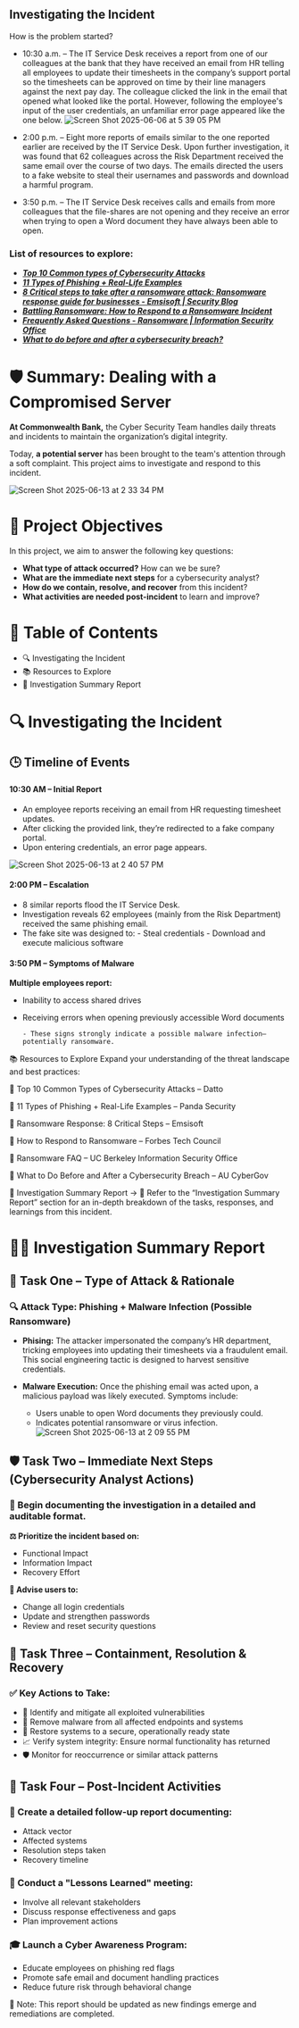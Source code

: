 
## Investigating the Incident 
How is the problem started?
* 10:30 a.m. – The IT Service Desk receives a report from one of our colleagues at the bank that they have received an email from HR telling all employees to update their timesheets in the company’s support portal so the timesheets can be approved on time by their line managers against the next pay day. The colleague clicked the link in the email that opened what looked like the portal. However, following the employee's input of the user credentials, an unfamiliar error page appeared like the one below.
![Screen Shot 2025-06-06 at 5 39 05 PM](https://github.com/user-attachments/assets/d9435f78-86cb-4bd7-8dcc-4ff24c09a5d2)

* 2:00 p.m. – Eight more reports of emails similar to the one reported earlier are received by the IT Service Desk. Upon further investigation, it was found that 62 colleagues across the Risk Department received the same email over the course of two days.  The emails directed the users to a fake website to steal their usernames and passwords and download a harmful program.
* 3:50 p.m. – The IT Service Desk receives calls and emails from more colleagues that the file-shares are not opening and they receive an error when trying to open a Word document they have always been able to open.


### List of resources to explore:
- ***[Top 10 Common types of Cybersecurity Attacks](https://www.datto.com/blog/common-types-of-cyber-security-attacks/)***
- ***[11 Types of Phishing + Real-Life Examples](https://www.pandasecurity.com/en/mediacenter/types-of-phishing/)*** 
- ***[8 Critical steps to take after a ransomware attack: Ransomware response guide for businesses - Emsisoft | Security Blog](https://www.emsisoft.com/en/blog/36921/8-critical-steps-to-take-after-a-ransomware-attack-ransomware-response-guide-for-businesses/)***
- ***[Battling Ransomware: How to Respond to a Ransomware Incident](https://www.forbes.com/councils/forbestechcouncil/2018/12/27/battling-ransomware-how-to-respond-to-a-ransomware-incident/)***
- ***[Frequently Asked Questions - Ransomware | Information Security Office](https://security.berkeley.edu/faq/ransomware/)***
- ***[What to do before and after a cybersecurity breach?](https://www.american.edu/kogod/research/cybergov/upload/what-to-do.pdf)***


# 🛡️ Summary: Dealing with a Compromised Server
**At Commonwealth Bank,** the Cyber Security Team handles daily threats and incidents to maintain the organization’s digital integrity.

Today, **a potential server** has been brought to the team's attention through a soft complaint. This project aims to investigate and respond to this incident.

![Screen Shot 2025-06-13 at 2 33 34 PM](https://github.com/user-attachments/assets/11b4a985-dd20-49eb-8c00-6eaf3ae9d44d)


# 🎯 Project Objectives
In this project, we aim to answer the following key questions:

* **What type of attack occurred?** How can we be sure?
* **What are the immediate next steps** for a cybersecurity analyst?
* **How do we contain, resolve, and recover** from this incident?
* **What activities are needed post-incident** to learn and improve?

# 🧭 Table of Contents
* 🔍 Investigating the Incident
* 📚 Resources to Explore
* 📝 Investigation Summary Report

# 🔍 Investigating the Incident
## 🕒 Timeline of Events
#### 10:30 AM – Initial Report
* An employee reports receiving an email from HR requesting timesheet updates.
* After clicking the provided link, they’re redirected to a fake company portal.
* Upon entering credentials, an error page appears.

![Screen Shot 2025-06-13 at 2 40 57 PM](https://github.com/user-attachments/assets/ac72a0ef-a94e-439f-8f26-03c71da63741)

#### 2:00 PM – Escalation
* 8 similar reports flood the IT Service Desk.
* Investigation reveals 62 employees (mainly from the Risk Department) received the same phishing email.
* The fake site was designed to:
      - Steal credentials
      - Download and execute malicious software

#### 3:50 PM – Symptoms of Malware
**Multiple employees report:**
* Inability to access shared drives
* Receiving errors when opening previously accessible Word documents

      - These signs strongly indicate a possible malware infection—potentially ransomware.

📚 Resources to Explore
Expand your understanding of the threat landscape and best practices:

🔗 Top 10 Common Types of Cybersecurity Attacks – Datto

🔗 11 Types of Phishing + Real-Life Examples – Panda Security

🔗 Ransomware Response: 8 Critical Steps – Emsisoft

🔗 How to Respond to Ransomware – Forbes Tech Council

🔗 Ransomware FAQ – UC Berkeley Information Security Office

🔗 What to Do Before and After a Cybersecurity Breach – AU CyberGov

📝 Investigation Summary Report →
📍 Refer to the “Investigation Summary Report” section for an in-depth breakdown of the tasks, responses, and learnings from this incident.

# 🕵️‍♀️ Investigation Summary Report
## 🧩 Task One – Type of Attack & Rationale
### 🔍 Attack Type: Phishing + Malware Infection (Possible Ransomware)
* **Phising:**
The attacker impersonated the company’s HR department, tricking employees into updating their timesheets via a fraudulent email. This social engineering tactic is designed to harvest sensitive credentials.

* **Malware Execution:**
Once the phishing email was acted upon, a malicious payload was likely executed. Symptoms include:
    - Users unable to open Word documents they previously could.
    - Indicates potential ransomware or virus infection.
![Screen Shot 2025-06-13 at 2 09 55 PM](https://github.com/user-attachments/assets/bf32f52a-afbe-495b-9f47-51524ac79111)


## 🛡 Task Two – Immediate Next Steps (Cybersecurity Analyst Actions)
### 📝 Begin documenting the investigation in a detailed and auditable format.

**⚖️ Prioritize the incident based on:**

* Functional Impact
* Information Impact
* Recovery Effort

**🔐 Advise users to:**

* Change all login credentials
* Update and strengthen passwords
* Review and reset security questions

## 🔧 Task Three – Containment, Resolution & Recovery
### ✅ Key Actions to Take:
* 🔎 Identify and mitigate all exploited vulnerabilities
* 🧼 Remove malware from all affected endpoints and systems
* 🔁 Restore systems to a secure, operationally ready state
* 📈 Verify system integrity: Ensure normal functionality has returned
* 🛡 Monitor for reoccurrence or similar attack patterns

  
## 🧠 Task Four – Post-Incident Activities
### 📄 Create a detailed follow-up report documenting:

* Attack vector
* Affected systems
* Resolution steps taken
* Recovery timeline

### 🧩 Conduct a "Lessons Learned" meeting:

* Involve all relevant stakeholders
* Discuss response effectiveness and gaps
* Plan improvement actions

### 🎓 Launch a Cyber Awareness Program:

* Educate employees on phishing red flags
* Promote safe email and document handling practices
* Reduce future risk through behavioral change

📌 Note: This report should be updated as new findings emerge and remediations are completed. 









